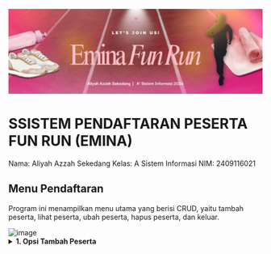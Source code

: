 <p align="center">
  <img src="https://raw.githubusercontent.com/aliyahaz/Sistem-Pendaftaran-Fun-Run-PBO---Aliyah-Azzah-Sekedang-021/main/Run%20with%20Jazz%20Party%20(1200%20x%20400%20px)%20(1).png" alt="Fun Run Header" width="800"/>
</p>

# SSISTEM PENDAFTARAN PESERTA FUN RUN (EMINA)

Nama: Aliyah Azzah Sekedang
Kelas: A Sistem Informasi
NIM: 2409116021

## Menu Pendaftaran
Program ini menampilkan menu utama yang berisi CRUD, yaitu tambah peserta, lihat peserta, ubah peserta, hapus peserta, dan keluar.

<img width="638" height="221" alt="image" src="https://github.com/user-attachments/assets/7cd731c0-cbc8-445d-8196-57f867f44546" />

<details>
  <summary><b>1. Opsi Tambah Peserta</b></summary>
## 1. Opsi Tambah Peserta
Dalam opsi tambah peserta, pengguna dapat memasukkan nama peserta beserta nomor teleponnya.

<img width="511" height="121" alt="image" src="https://github.com/user-attachments/assets/f491c324-b162-4c3f-9b2d-efc2c3ddcfaf" />

## 2. Opsi Lihat Peserta
Setelah pengisian data peserta, data dapat dilihat melalui opsi 2 yaitu lihat peserta.

<img width="570" height="86" alt="image" src="https://github.com/user-attachments/assets/24fba258-34ea-4d67-bc02-ee31c8a2ba33" />

## 3. Opsi Ubah Peserta
Ketika pengguna ingin mengubah atau mengedit nama maupun nomor telepon sekiranya ada salah pengisian dengan memasukkan nomor peserta pada daftar peserta, dapat dikosongkan salah satunya apabila hanya ingin mengisi salah satu saja.

<img width="735" height="188" alt="image" src="https://github.com/user-attachments/assets/a8991954-207b-41a5-acaf-afcc359a193f" />

## 4. Opsi Hapus Peserta
Data peserta juga dapat dihapus hanya dengan memasukkan nomor 4 dan nomor peserta pada daftar peserta.

<img width="556" height="133" alt="image" src="https://github.com/user-attachments/assets/4324f0d0-de2a-436f-9d2d-a3aac1c58336" />

Untuk memastikan terhapusnya data, dapat dicek pada opsi 2 yaitu lihat peserta kembali.

<img width="499" height="67" alt="image" src="https://github.com/user-attachments/assets/1834dd79-e023-45aa-846f-d959f115f708" />

## 5. Opsi Keluar
Setelah selesai melakukan pendaftaran, peserta dapat langsung keluar dari program dengan memasukkan angka 5.

<img width="634" height="97" alt="image" src="https://github.com/user-attachments/assets/45533113-f084-4dc3-85a4-306b16b30b08" />
